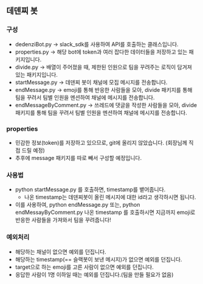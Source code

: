 ## 데덴찌 봇

### 구성

- dedenziBot.py -> slack_sdk를 사용하여 API를 호출하는 클래스입니다.
- properties.py -> 해당 bot에 token과 여러 잡다한 데이터들을 저장하고 있는 패키지입니다.
- divide.py -> 배열이 주어졌을 때, 제한된 인원으로 팀을 꾸려주는 로직이 담겨져 있는 패키지입니다.
- startMessage.py -> 데덴찌 봇이 채널에 모집 메시지를 전송합니다.
- endMessage.py -> emoji를 통해 반응한 사람들을 모아, divide 패키지를 통해 팀을 꾸려서 팀별 인원을 멘션하여 채널에 메시지를 전송합니다.
- endMessageByComment.py -> 쓰레드에 댓글을 작성한 사람들을 모아, divide 패키지를 통해 팀을 꾸려서 팀별 인원을 멘션하여 채널에 메시지를 전송합니다.

### properties

- 민감한 정보(token)를 저장하고 있으므로, git에 올리지 않았습니다. (회장님께 직접 드릴 예정)
- 추후에 message 패키지를 따로 빼서 구성할 예정입니다.

### 사용법

- python startMessage.py 를 호출하면, timestamp를 뱉어줍니다.
  - 나온 timestamp는 데덴찌봇이 올린 메시지에 대한 id라고 생각하시면 됩니다.
- 이를 사용하여, python endMessage.py 또는, python endMessayByComment.py 나온 timestamp 를 호출하시면 지금까지 emoji로 반응한 사람들을 가져와서 팀을 꾸려줍니다!

### 예외처리

- 해당하는 채널이 없으면 예외를 던집니다.
- 해당하는 timestamp(== 슬랙봇이 보낸 메시지)가 없으면 예외를 던집니다.
- target으로 하는 emoji를 고른 사람이 없으면 예외를 던집니다.
- 응답한 사람이 1명 이하일 때는 예외를 던집니다.(팀을 만들 필요가 없음)
